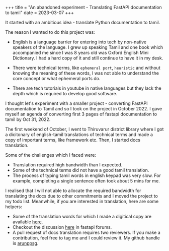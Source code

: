+++
title = "An abandoned experiment - Translating FastAPI documentation to tamil"
date = 2023-03-07
+++

It started with an ambitious idea - translate Python documentation to tamil.

The reason I wanted to do this project was:
- English is a language barrier for entering into tech by non-native speakers of the language.
I grew up speaking Tamil and one book which accompanied me since I was 8 years old was Oxford English Mini Dictionary.
I had a hard copy of it and still continue to have it in my desk.

- There were technical terms, like `ephemeral port`, `heuristic` and without knowing the meaning of these words, I was not able to understand the core concept or what ephemeral ports do.
- There are tech tutorials in youtube in native languages but they lack the depth which is required to develop good software.

I thought let's experiment with a smaller project - converting FastAPI documentation to Tamil and so I took on the project in October 2022. I gave myself an agenda of converting first 3 pages of fastapi documentation to tamil by Oct 31, 2022.

The first weekend of October, I went to Thiruvarur district library where I got a dicitonary of english-tamil translations of technical terms and made a copy of important terms, like framework etc. Then, I started docs translation.

Some of the challenges which I faced were:
- Translation required high bandwidth than I expected. 
- Some of the technical terms did not have a good tamil translation.
- The process of typing tamil words in english keypad was very slow. For example, completing a single sentence often took about 5 mins for me.

I realised that I will not able to allocate the required bandwidth for translating the docs due to other commitments and I moved the project to my todo list. Meanwhile, if you are interested in translation, here are some helpers:
- Some of the translation words for which I made a digitical copy are available [here](../../assets/files/en-ta.txt).
- Checkout the discussion [here](https://github.com/tiangolo/fastapi/discussions/9198) in fastapi forums.
- A pull request of docs translation requires two reviewers. If you make a contribution, feel free to tag me and I could review it. My github handle is [arunppsg](https://github.com/arunppsg).
